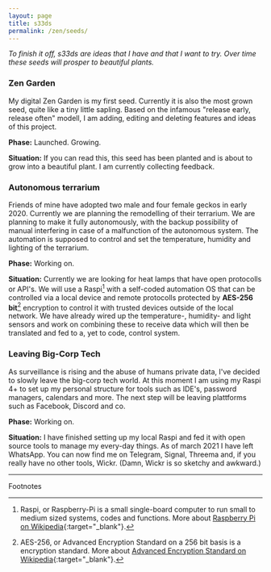```yaml
---
layout: page
title: s33ds
permalink: /zen/seeds/
---
```


*To finish it off, s33ds are ideas that I have and that I want to try. Over time these seeds will prosper to beautiful plants.*

### Zen Garden
My digital Zen Garden is my first seed. Currently it is also the most grown seed, quite like a tiny little sapling. Based on the infamous "release early, release often" modell, I am adding, editing and deleting features and ideas of this project.

**Phase:** Launched. Growing.

**Situation:** If you can read this, this seed has been planted and is about to grow into a beautiful plant. I am currently collecting feedback.

### Autonomous terrarium
Friends of mine have adopted two male and four female geckos in early 2020. Currently we are planning the remodelling of their terrarium. We are planning to make it fully autonomously, with the backup possibility of manual interfering in case of a malfunction of the autonomous system. The automation is supposed to control and set the temperature, humidity and lighting of the terrarium. 

**Phase:** Working on.

**Situation:** Currently we are looking for heat lamps that have open protocolls or API's. We will use a Raspi[^1] with a self-coded automation OS that can be controlled via a local device and remote protocolls protected by **AES-256 bit**[^2] encryption to control it with trusted devices outside of the local network. We have already wired up the temperature-, humidity- and light sensors and work on combining these to receive data which will then be translated and fed to a, yet to code, control system.

### Leaving Big-Corp Tech
As surveillance is rising and the abuse of humans private data, I've decided to slowly leave the big-corp tech world. At this moment I am using my Raspi 4+ to set up my personal structure for tools such as IDE's, password managers, calendars and more. The next step will be leaving plattforms such as Facebook, Discord and co.

**Phase:** Working on.

**Situation:** I have finished setting up my local Raspi and fed it with open source tools to manage my every-day things. As of march 2021 I have left WhatsApp. You can now find me on Telegram, Signal, Threema and, if you really have no other tools, Wickr. (Damn, Wickr is so sketchy and awkward.)

<hr>
<span class="notes">Footnotes</span>

[^1]: Raspi, or Raspberry-Pi is a small single-board computer to run small to medium sized systems, codes and functions. More about [Raspberry Pi on Wikipedia](https://en.wikipedia.org/wiki/Raspberry_Pi){:target="_blank"}.
[^2]: AES-256, or Advanced Encryption Standard on a 256 bit basis is a encryption standard. More about [Advanced Encryption Standard on Wikipedia](https://en.wikipedia.org/wiki/Advanced_Encryption_Standard){:target="_blank"}.